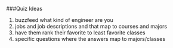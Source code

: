 ###Quiz Ideas
1. buzzfeed what kind of engineer are you
2. jobs and job descriptions and that map to courses and majors
3. have them rank their favorite to least favorite classes
4. specific questions where the answers map to majors/classes
